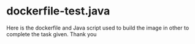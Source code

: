 # dockerfile-test.java

Here is the dockerfile and Java script used to build the image in other to complete the task given.
Thank you
